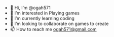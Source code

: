 - 👋 Hi, I’m @ogah571
- 👀 I’m interested in Playing games
- 🌱 I’m currently learning coding
- 💞️ I’m looking to collaborate on games to create
- 📫 How to reach me ogah571@gmail.com

<!---
ogah571/ogah571 is a ✨ special ✨ repository because its `README.md` (this file) appears on your GitHub profile.
You can click the Preview link to take a look at your changes.
--->
